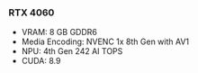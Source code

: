 ### RTX 4060

- VRAM: 8 GB GDDR6
- Media Encoding: NVENC 1x 8th Gen with AV1
- NPU: 4th Gen 242 AI TOPS
- CUDA: 8.9

